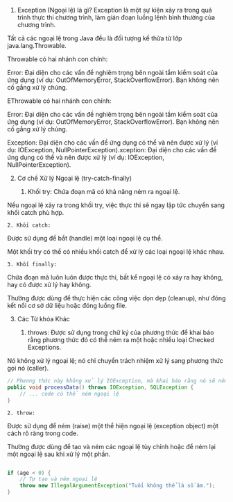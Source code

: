 1. Exception (Ngoại lệ) là gì?
Exception là một sự kiện xảy ra trong quá trình thực thi chương trình, làm gián đoạn luồng lệnh bình thường của chương trình.


Tất cả các ngoại lệ trong Java đều là đối tượng kế thừa từ lớp java.lang.Throwable.


Throwable có hai nhánh con chính:

Error: Đại diện cho các vấn đề nghiêm trọng bên ngoài tầm kiểm soát của ứng dụng (ví dụ: OutOfMemoryError, StackOverflowError). Bạn không nên cố gắng xử lý chúng.

EThrowable có hai nhánh con chính:

Error: Đại diện cho các vấn đề nghiêm trọng bên ngoài tầm kiểm soát của ứng dụng (ví dụ: OutOfMemoryError, StackOverflowError). Bạn không nên cố gắng xử lý chúng.

Exception: Đại diện cho các vấn đề ứng dụng có thể và nên được xử lý (ví dụ: IOException, NullPointerException).xception: Đại diện cho các vấn đề ứng dụng có thể và nên được xử lý (ví dụ: IOException, NullPointerException).


2. Cơ chế Xử lý Ngoại lệ (try-catch-finally)

      1. Khối try:
Chứa đoạn mã có khả năng ném ra ngoại lệ.

Nếu ngoại lệ xảy ra trong khối try, việc thực thi sẽ ngay lập tức chuyển sang khối catch phù hợp.

    2. Khối catch:
Được sử dụng để bắt (handle) một loại ngoại lệ cụ thể.

Một khối try có thể có nhiều khối catch để xử lý các loại ngoại lệ khác nhau.

    3. Khối finally:
Chứa đoạn mã luôn luôn được thực thi, bất kể ngoại lệ có xảy ra hay không, hay có được xử lý hay không.

Thường được dùng để thực hiện các công việc dọn dẹp (cleanup), như đóng kết nối cơ sở dữ liệu hoặc đóng luồng file.

3. Các Từ khóa Khác

    1. throws:
Được sử dụng trong chữ ký của phương thức để khai báo rằng phương thức đó có thể ném ra một hoặc nhiều loại Checked Exceptions.

Nó không xử lý ngoại lệ; nó chỉ chuyển trách nhiệm xử lý sang phương thức gọi nó (caller).

```java 
// Phương thức này không xử lý IOException, mà khai báo rằng nó sẽ ném ra
public void processData() throws IOException, SQLException {
    // ... code có thể ném ngoại lệ
}
```

    2. throw:
Được sử dụng để ném (raise) một thể hiện ngoại lệ (exception object) một cách rõ ràng trong code.

Thường được dùng để tạo và ném các ngoại lệ tùy chỉnh hoặc để ném lại một ngoại lệ sau khi xử lý một phần.

```java 

if (age < 0) {
    // Tự tạo và ném ngoại lệ
    throw new IllegalArgumentException("Tuổi không thể là số âm.");
}
```
```
